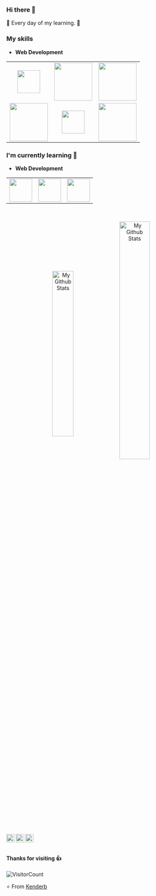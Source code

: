 ### Hi there 👋
:calendar: Every day of my learning. :calendar:

### My skills
- **Web Development**
<table  align="center">
<tbody width="33%">
 <tr>
  
<td align="center" width="33%">
<img height=60px src="https://www.vectorlogo.zone/logos/python/python-ar21.svg"> 
</td>
<td align="center" width="33%">
<img height=100px src="https://www.vectorlogo.zone/logos/javascript/javascript-ar21.svg"> 
 
<td align="center" width="33%">
<img height=100px src="https://www.vectorlogo.zone/logos/sass-lang/sass-lang-ar21.svg"> 
</td>

</td>

</tr>




<td align="center" width="33%">
<img height=100px src="https://www.vectorlogo.zone/logos/w3_html5/w3_html5-ar21.svg"> 
</td>

<td align="center" width="33%">
<img height=60px src="https://www.vectorlogo.zone/logos/ruby-lang/ruby-lang-ar21.svg"> 
</td>



<td align="center" width="33%">
<img height=100px src="https://www.vectorlogo.zone/logos/getbootstrap/getbootstrap-ar21.svg"> 
</td>
<tr>
 
 </tr>
</tbody>
</table>

### I'm currently learning :open_book:
- **Web Development**
<table  align="center">
<tbody>
<tr>
    <td align="center" width="33.33%">
      <img height=60px src="https://www.vectorlogo.zone/logos/djangoproject/djangoproject-ar21.svg"> 
    </td>
    <td align="center" width="33.33%">
      <img height=60px src="https://www.vectorlogo.zone/logos/reactjs/reactjs-ar21.svg"> 
    </td>
    <td align="center" width="33.33%">
      <img height=60px src="https://www.vectorlogo.zone/logos/vim/vim-icon.svg"> 
    </td>
</tr>
</tbody>
</table>
    
<br>
<p align="center">
<img align="center" src="https://github-readme-stats.vercel.app/api/top-langs/?username=kendera&layout=compact&theme=astra" alt="My Github Stats" width="33.33%">
<img align="center" src="https://github-readme-stats.vercel.app/api?username=kenderb&&show_icons=true&theme=astra&count_private=true&include_all_commits=true" alt="My Github Stats" width="40%">
</p>

<br> <br>
 <a href="https://twitter.com/KBTarts">
  <img align="left" alt="Kender's Twitter" width="22px" src="https://cdn.jsdelivr.net/npm/simple-icons@v3/icons/twitter.svg" />
</a>
<a href="https://www.linkedin.com/in/kender-bolivar-1736086b/">
  <img align="left" alt="Kender's LinkedIn" width="22px" src="https://cdn.jsdelivr.net/npm/simple-icons@v3/icons/linkedin.svg" />
</a>
<a href="https://github.com/kenderb">
  <img align="left" alt="Kender's Github" width="22px" src="https://cdn.jsdelivr.net/npm/simple-icons@v3/icons/github.svg" />
</a>
<br><br>

#### Thanks for visiting :thumbsup:
![VisitorCount](https://profile-counter.glitch.me/kenderb/count.svg)

⭐️ From [Kenderb](https://github.com/kenderb)

<!--
**kenderb/kenderb** is a ✨ _special_ ✨ repository because its `README.md` (this file) appears on your GitHub profile.

Here are some ideas to get you started:

- 🔭 I’m currently working on ...
- 🌱 I’m currently learning ...
- 👯 I’m looking to collaborate on ...
- 🤔 I’m looking for help with ...
- 💬 Ask me about ...
- 📫 How to reach me: ...
- 😄 Pronouns: ...
- ⚡ Fun fact: ...
-->
